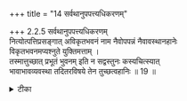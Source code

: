 +++
title = "14 सर्वथानुपपत्त्यधिकरणम्"

+++
2.2.5 सर्वथानुपपत्त्यधिकरणम्  
नित्योत्पत्तिप्रसङ्गात् अविकृतभवनं नाम नैवोपपन्नं नैवावस्थानहानेः   
विकृतभवनमप्यश्नुते युक्तिमत्ताम् ।  
तस्मात्तुच्छात् प्रभूतं भुवनम् इति न सद्वस्तुनः कस्यचित्स्यात्  
भावाभावव्यवस्था तदितरविषये तेन तुच्छत्वहानिः ॥ 19 ॥

<details><summary>टीका</summary>

2.2.5 सर्वथानुपपत्त्यधिकरणम् The prime facie view is : the origination of an effect from a cause without the latter undergoing any change is not reasonable in view of the unwelcome position of the origination of an effect always. The view that an effect arises from absence as not reasonable in view of the fact that the effect must be viewed as absence only. Hence the world has come into existence from void. This view is wrong : It is because existence and non - existence are only the modes of an existent entity. Hence the view that void is the source of the world is not correct. Notes : An object which is comprehended as being existent has the feature of existence; and, an obejct which is comprehended as being non - existent has the feature of non - existence. Existence and non - existence are only the modes of an existent entity.
</details>

